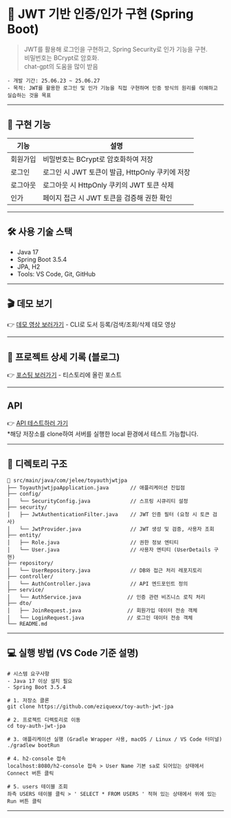# 🔐 JWT 기반 인증/인가 구현 (Spring Boot)
> JWT를 활용해 로그인을 구현하고, Spring Security로 인가 기능을 구현.<br>
> 비밀번호는 BCrypt로 암호화.<br>
> chat-gpt의 도움을 많이 받음

```
- 개발 기간: 25.06.23 ~ 25.06.27
- 목적: JWT를 활용한 로그인 및 인가 기능을 직접 구현하며 인증 방식의 원리를 이해하고 실습하는 것을 목표
```
---

## 🧩 구현 기능
<table>
  <thead>
    <tr>
      <th>기능</th>
      <th>설명</th>
    </tr>
  </thead>
  <tbody>
    <tr>
      <td>회원가입</td>
      <td>비밀번호는 BCrypt로 암호화하여 저장</td>
    </tr>
    <tr>
      <td>로그인</td>
      <td>로그인 시 JWT 토큰이 발급, HttpOnly 쿠키에 저장</td>
    </tr>
    <tr>
      <td>로그아웃</td>
      <td>로그아웃 시 HttpOnly 쿠키의 JWT 토큰 삭제</td>
    </tr>
    <tr>
      <td>인가</td>
      <td>페이지 접근 시 JWT 토큰을 검증해 권한 확인</td>
    </tr>
  </tbody>
</table>

---

## 🛠 사용 기술 스택
- Java 17
- Spring Boot 3.5.4
- JPA, H2
- Tools: VS Code, Git, GitHub

---

## 🎬 데모 보기
👉 [데모 영상 보러가기](https://youtu.be/UAJtkhp45Xo) - CLI로 도서 등록/검색/조회/삭제 데모 영상

---

## 📘 프로젝트 상세 기록 (블로그)
👉 [포스팅 보러가기](https://dev-jelee.tistory.com/entry/toy-project-JWT-%EA%B8%B0%EB%B0%98-%EC%9D%B8%EC%A6%9D%EC%9D%B8%EA%B0%80-%EA%B5%AC%ED%98%84-Spring-Boot) - 티스토리에 올린 포스트

---

## API
👉 [API 테스트하러 가기](https://www.postman.com/maintenance-geoscientist-31974107/jelee-s-project/collection/cit8mm2/toy-auth-jwt-jpa)
<br>*해당 저장소를 clone하여 서버를 실행한 local 환경에서 테스트 가능합니다.

---

## 📁 디렉토리 구조

```
📂 src/main/java/com/jelee/toyauthjwtjpa
├── ToyauthjwtjpaApplication.java       // 애플리케이션 진입점
├── config/
│   └── SecurityConfig.java             // 스프링 시큐리티 설정
├── security/
│   ├── JwtAuthenticationFilter.java    // JWT 인증 필터 (요청 시 토큰 검사)
│   └── JwtProvider.java                // JWT 생성 및 검증, 사용자 조회
├── entity/
│   ├── Role.java                       // 권한 정보 엔티티
│   └── User.java                       // 사용자 엔티티 (UserDetails 구현)
├── repository/
│   └── UserRepository.java             // DB와 접근 처리 레포지토리
├── controller/
│   └── AuthController.java             // API 엔드포인트 정의
├── service/
│   └── AuthService.java               // 인증 관련 비즈니스 로직 처리
├── dto/
│   ├── JoinRequest.java               // 회원가입 데이터 전송 객체
│   └── LoginRequest.java              // 로그인 데이터 전송 객체
└── README.md
```

---

## 💻 실행 방법 (VS Code 기준 설명)
```
# 시스템 요구사항
- Java 17 이상 설치 필요
- Spring Boot 3.5.4

# 1. 저장소 클론
git clone https://github.com/eziquexx/toy-auth-jwt-jpa

# 2. 프로젝트 디렉토리로 이동
cd toy-auth-jwt-jpa

# 3. 애플리케이션 실행 (Gradle Wrapper 사용, macOS / Linux / VS Code 터미널)
./gradlew bootRun

# 4. h2-console 접속
localhost:8080/h2-console 접속 > User Name 기본 sa로 되어있는 상태에서 Connect 버튼 클릭

# 5. users 테이블 조회
좌측 USERS 테이블 클릭 > ' SELECT * FROM USERS ' 적혀 있는 상태에서 위에 있는 Run 버튼 클릭
```

---

